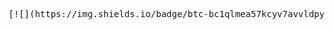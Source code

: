 <pre>[![](https://img.shields.io/badge/btc-bc1qlmea57kcyv7avvldpy640qjvhg6ecyyuq9pg60-blue)]()</pre>
